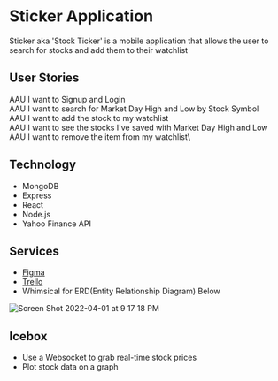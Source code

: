 # Sticker Application
Sticker aka 'Stock Ticker' is a mobile application that allows the user to search for stocks and add them to their watchlist

## User Stories
AAU I want to Signup and Login\
AAU I want to search for Market Day High and Low by Stock Symbol\
AAU I want to add the stock to my watchlist\
AAU I want to see the stocks I've saved with Market Day High and Low\
AAU I want to remove the item from my watchlist\

## Technology
- MongoDB
- Express
- React
- Node.js
- Yahoo Finance API

## Services
- [Figma](https://www.figma.com/file/RcI6ILbuOBN9JuzfiWQJDm/Sticker-App?node-id=0%3A1)
- [Trello](https://trello.com/b/5i8tREYI/sticker-agile-board)
- Whimsical for ERD(Entity Relationship Diagram) Below

![Screen Shot 2022-04-01 at 9 17 18 PM](https://user-images.githubusercontent.com/94421156/161360211-90cafc64-4e60-4fcd-ac01-9614b7fc2c6e.png)

## Icebox
- Use a Websocket to grab real-time stock prices
- Plot stock data on a graph
